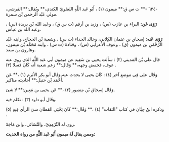 ٦٣٤٠ -** ت س ق:** ميمون (١) ، أَبُو عَبد اللَّهِ البَصْرِيّ الكندي،** ويُقال:** القرشي، مولى عَبْد الرحمن بْن سمرة.

**رَوَى عَن:** البراء بن عازب (س) ، وزيد بن أرقم (ت س ق) ، وعَبد الله بْن بريدة (س) ، وعَبد الله بن عباس.

**رَوَى عَنه:** إسحاق بن عثمان الكِلابي، وخالد الحذاء (ت س) ، وشعبة بْن الحجاج، وابنه عَبْد الرَّحْمَنِ بن ميمون (ق) ، وعوف الأعرابي (س) ، وقتادة (ت س) ، وابنه مُحَمَّد بْن ميمون، وهارون بن سعد.

قال علي بْن المديني (٢) : سألت يحيى بن سَعِيد عن ميمون أبي عَبد اللَّهِ الذي روى عنه عوف، فحمض وجهه،** وَقَال:** زعم شعبة أنه كَانَ فسلا (٣) .

وَقَال علي فِي موضع آخر (٤) : كَانَ يحيى لا يحدث عنه.وَقَال أبو بكر الأثرم (١) ،** عَن أَحْمَد بْن حنبل:** أحاديثه مناكير.

وَقَال إسحاق بْن منصور (٢) ،** عَن يحيى بن مَعِين:** لا شئ.

وَقَال أبو داود (٣) : تكلم فيه.

وذكره ابنُ حِبَّان في كتاب "الثقات" (٤) ،** وَقَال:** كَانَ يَحْيَى القطان سئ الرأي فِيهِ (٥) .

روى له التِّرْمِذِيّ، والنَّسَائي، وابن مَاجَهْ.

**وممن يقال لَهُ ميمون أَبُو عَبد اللَّهِ من رواة الحديث:**
